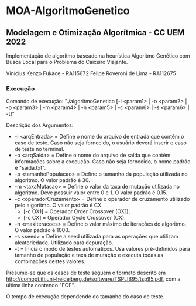 # MOA-AlgoritmoGenetico

## Modelagem e Otimização Algorítmica - CC UEM 2022

Implementação de algoritmo baseado na heurística Algoritmo Genético com Busca Local para o Problema do Caixeiro Viajante.

Vinícius Kenzo Fukace - RA115672
Felipe Roveroni de Lima - RA112675

### Execução

Comando de execução: "./algoritmoGenetico [-i \<param1\> | -o \<param2\> | -p \<param3\> | -m \<param4\> | -n \<param5\> | -c \<param6\> | -s \<param6\> | -t]"

Descrição dos Argumentos:
* -i \<arqEntrada\> = Define o nome do arquivo de entrada que contém o caso de teste. Caso não seja fornecido, o usuário deverá inserir o caso de teste no terminal.
* -o \<arqSaida\> = Define o nome do arquivo de saída que contém informações sobre a execução. Caso não seja fornecido, o nome padrão é "saida.txt".
* -p \<tamanhoPopulacao\> = Define o tamanho da população utilizada no algoritmo. O valor padrão é 30.
* -m \<taxaMutacao\> = Define o valor da taxa de mutação utilizada no algoritmo. Deve possuir valor entre 0 e 1. O valor padrão é 0.15.
* -c \<operadorCruzamento\> = Define o operador de cruzamento utilizado pelo algoritmo. O valor padrão é CX.
  - [-c OX1] = Operador Order Crossover (OX1);
  - [-c CX] = Operador Cycle Crossover (CX).
* -n \<maxIteracoes\> = Define o valor máximo de iterações do algoritmo. O valor padrão é 1000.
* -s \<seed\> = Define a seed utilizada para as operações que utilizam aleatoriedade. Utilizado para depuração.
* -t = Inicia o modo de testes automáticos. Usa valores pré-definidos para tamanho de população e taxa de mutação e executa todas as combinações destes valores.

Presume-se que os casos de teste seguem o formato descrito em http://comopt.ifi.uni-heidelberg.de/software/TSPLIB95/tsp95.pdf, com a última linha contendo "EOF".

O tempo de execução dependende do tamanho do caso de teste.
